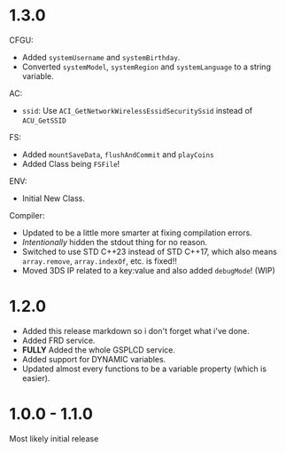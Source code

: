 # 1.3.0

CFGU:
- Added `systemUsername` and `systemBirthday`.
- Converted `systemModel`, `systemRegion` and `systemLanguage` to a string variable.

AC:
- `ssid`: Use `ACI_GetNetworkWirelessEssidSecuritySsid` instead of `ACU_GetSSID`

FS:
- Added `mountSaveData`, `flushAndCommit` and `playCoins`
- Added Class being `FSFile`!

ENV:
- Initial New Class.

Compiler:
- Updated to be a little more smarter at fixing compilation errors.
- *Intentionally* hidden the stdout thing for no reason.
- Switched to use STD C++23 instead of STD C++17, which also means `array.remove`, `array.indexOf`, etc. is fixed!!
- Moved 3DS IP related to a key:value and also added `debugMode`! (WIP)

# 1.2.0

- Added this release markdown so i don't forget what i've done.
- Added FRD service.
- **FULLY** Added the whole GSPLCD service.
- Added support for DYNAMIC variables.
- Updated almost every functions to be a variable property (which is easier).

# 1.0.0 - 1.1.0

Most likely initial release